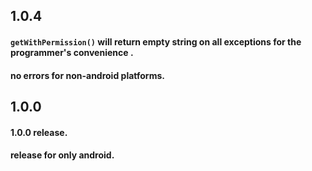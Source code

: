 ## 1.0.4
#### `getWithPermission()` will return empty string on all exceptions for the programmer's convenience .
#### no errors for non-android platforms.

## 1.0.0
#### 1.0.0 release.
#### release for only android.
